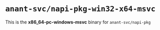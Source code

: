 # `anant-svc/napi-pkg-win32-x64-msvc`

This is the **x86_64-pc-windows-msvc** binary for `anant-svc/napi-pkg`

